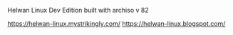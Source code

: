 Helwan Linux Dev Edition built with archiso v 82 

https://helwan-linux.mystrikingly.com/
https://helwan-linux.blogspot.com/
